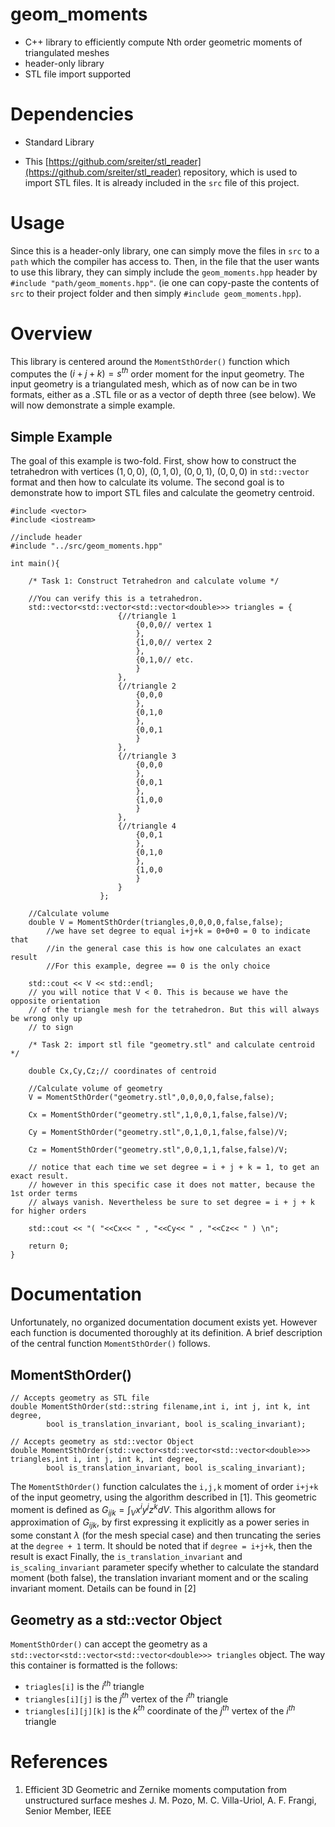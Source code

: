 # geom_moments

- C++ library to efficiently compute Nth order geometric moments of triangulated meshes
- header-only library 
- STL file import supported

# Dependencies

- Standard Library

- This [https://github.com/sreiter/stl_reader](https://github.com/sreiter/stl_reader) repository, which is used to import STL files. It is already included in the `src` file of this project.

# Usage

Since this is a header-only library, one can simply move the files in `src` to a `path` which the compiler has access to. Then, in the file that the user wants to use this library, they can simply include the `geom_moments.hpp` header by `#include "path/geom_moments.hpp"`. (ie one can copy-paste the contents of `src` to their project folder and then simply `#include geom_moments.hpp`).

# Overview

This library is centered around the `MomentSthOrder()` function which computes the  $(i+j+k) = s^{th}$ order moment for the input geometry. The input geometry is a triangulated mesh, which as of now can be in two formats, either as a .STL file or as a vector of depth three (see below). We will now demonstrate a simple example.

## Simple Example

The goal of this example is two-fold. First, show how to construct the tetrahedron with vertices $(1,0,0)$, $(0,1,0)$, $(0,0,1)$, $(0,0,0)$ in `std::vector` format and then how to calculate its volume. The second goal is to demonstrate how to import STL files and calculate the geometry centroid.

	#include <vector>
	#include <iostream>
	
	//include header
	#include "../src/geom_moments.hpp"
	
	int main(){
	
		/* Task 1: Construct Tetrahedron and calculate volume */
		
		//You can verify this is a tetrahedron.
		std::vector<std::vector<std::vector<double>>> triangles = {
							{//triangle 1
								{0,0,0// vertex 1
								},
								{1,0,0// vertex 2
								},
								{0,1,0// etc.
								}
							},
							{//triangle 2
								{0,0,0
								},
								{0,1,0
								},
								{0,0,1
								}
							},
							{//triangle 3
								{0,0,0
								},
								{0,0,1
								},
								{1,0,0
								}
							},
							{//triangle 4
								{0,0,1
								},
								{0,1,0
								},
								{1,0,0
								}
							}
						};
		
		//Calculate volume
		double V = MomentSthOrder(triangles,0,0,0,0,false,false);
			//we have set degree to equal i+j+k = 0+0+0 = 0 to indicate that
			//in the general case this is how one calculates an exact result
			//For this example, degree == 0 is the only choice
			
		std::cout << V << std::endl;
		// you will notice that V < 0. This is because we have the opposite orientation
		// of the triangle mesh for the tetrahedron. But this will always be wrong only up 
		// to sign
		
		/* Task 2: import stl file "geometry.stl" and calculate centroid */
		
		double Cx,Cy,Cz;// coordinates of centroid
		
		//Calculate volume of geometry
		V = MomentSthOrder("geometry.stl",0,0,0,0,false,false);
		
		Cx = MomentSthOrder("geometry.stl",1,0,0,1,false,false)/V;
		
		Cy = MomentSthOrder("geometry.stl",0,1,0,1,false,false)/V;
		
		Cz = MomentSthOrder("geometry.stl",0,0,1,1,false,false)/V;
	
		// notice that each time we set degree = i + j + k = 1, to get an exact result.
		// however in this specific case it does not matter, because the 1st order terms
		// always vanish. Nevertheless be sure to set degree = i + j + k for higher orders
		
		std::cout << "( "<<Cx<< " , "<<Cy<< " , "<<Cz<< " ) \n";
		
		return 0;
	}
	

# Documentation

Unfortunately, no organized documentation document exists yet. However each function is documented thoroughly at its definition. A brief description of the central function `MomentSthOrder()` follows.

## MomentSthOrder()

	// Accepts geometry as STL file
	double MomentSthOrder(std::string filename,int i, int j, int k, int degree,
			bool is_translation_invariant, bool is_scaling_invariant);
			
	// Accepts geometry as std::vector Object
	double MomentSthOrder(std::vector<std::vector<std::vector<double>>> triangles,int i, int j, int k, int degree,
			bool is_translation_invariant, bool is_scaling_invariant);
	
The `MomentSthOrder()` function calculates the `i,j,k` moment of order `i+j+k` of the input geometry, using the algorithm described in [1]. This geometric moment is defined as $G_{ijk} = \int_V x^iy^jz^k dV$.
This algorithm allows for approximation of $G_{ijk}$, by first expressing it explicitly as a power series in some constant $\lambda$ (for the mesh special case) and then truncating the series at the `degree + 1` term. It should be noted that if `degree = i+j+k`, then the result is exact
Finally, the `is_translation_invariant` and `is_scaling_invariant` parameter specify whether to calculate the standard moment (both false), the translation invariant moment and or the scaling invariant moment. Details can be found in [2]

## Geometry as a std::vector Object

`MomentSthOrder()` can accept the geometry as a `std::vector<std::vector<std::vector<double>>> triangles` object. The way this container is formatted is the follows:

- `triagles[i]` is the $i^{th}$ triangle
- `triangles[i][j]` is the $j^{th}$ vertex of the $i^{th}$ triangle
- `triangles[i][j][k]` is the $k^{th}$ coordinate of the $j^{th}$ vertex of the $i^{th}$ triangle


# References

1. Efficient 3D Geometric and Zernike moments computation from unstructured surface meshes J. M. Pozo, M. C. Villa-Uriol, A. F. Frangi, Senior Member, IEEE
